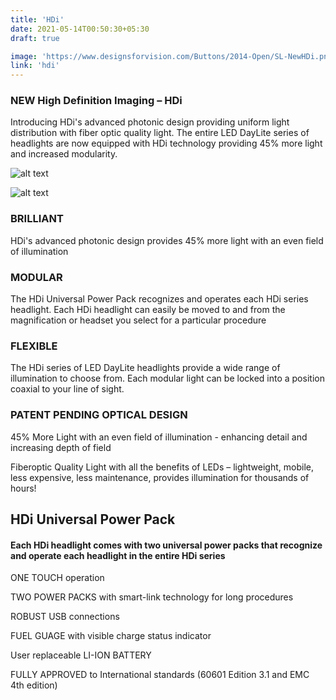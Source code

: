 ```yaml
---
title: 'HDi'
date: 2021-05-14T00:50:30+05:30
draft: true

image: 'https://www.designsforvision.com/Buttons/2014-Open/SL-NewHDi.png'
link: 'hdi'
---
```


### NEW High Definition Imaging – HDi

Introducing HDi's advanced photonic design providing uniform light distribution with fiber optic quality light. The entire LED DayLite series of headlights are now equipped with HDi technology providing 45% more light and increased modularity.

![alt text](https://www.designsforvision.com/DVIimg/ThreeHDIs2PP.jpg 'Logo Title Text 1')

![alt text](https://www.designsforvision.com/DVIimg/CompareHDi-round-650.png 'Logo Title Text 1')

### BRILLIANT

HDi's advanced photonic design provides 45% more light with an even field of illumination

### MODULAR

The HDi Universal Power Pack recognizes and operates each HDi series headlight. Each HDi headlight can easily be moved to and from the magnification or headset you select for a particular procedure

### FLEXIBLE

The HDi series of LED DayLite headlights provide a wide range of illumination to choose from. Each modular light can be locked into a position coaxial to your line of sight.

### PATENT PENDING OPTICAL DESIGN

45% More Light with an even field of illumination - enhancing detail and increasing depth of field

Fiberoptic Quality Light with all the benefits of LEDs – lightweight, mobile, less expensive, less maintenance, provides illumination for thousands of hours!

## HDi Universal Power Pack

#### Each HDi headlight comes with two universal power packs that recognize and operate each headlight in the entire HDi series

ONE TOUCH operation

TWO POWER PACKS with smart-link technology for long procedures

ROBUST USB connections

FUEL GUAGE with visible charge status indicator

User replaceable LI-ION BATTERY

FULLY APPROVED to International standards (60601 Edition 3.1 and EMC 4th edition)
